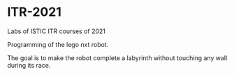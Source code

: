 # ITR-2021
Labs of ISTIC ITR courses of 2021

Programming of the lego nxt robot.

The goal is to make the robot complete a labyrinth without touching any wall during its race.

